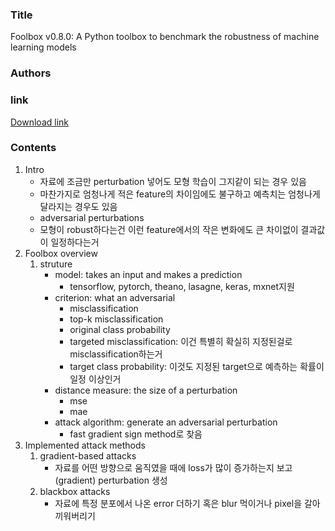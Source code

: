 ### Title
Foolbox v0.8.0: A Python toolbox to benchmark the robustness of machine learning models

### Authors


### link
[Download link](https://arxiv.org/pdf/1707.04131.pdf)


### Contents
1. Intro
    - 자료에 조금만 perturbation 넣어도 모형 학습이 그지같이 되는 경우 있음
    - 마찬가지로 엄청나게 적은 feature의 차이임에도 불구하고 예측치는 엄청나게 달라지는 경우도 있음
    - adversarial perturbations
    - 모형이 robust하다는건 이런 feature에서의 작은 변화에도 큰 차이없이 결과값이 일정하다는거
1. Foolbox overview
    1. struture
        - model: takes an input and makes a prediction
            - tensorflow, pytorch, theano, lasagne, keras, mxnet지원
        - criterion: what an adversarial
            - misclassification
            - top-k misclassification
            - original class probability
            - targeted misclassification: 이건 특별히 확실히 지정된걸로 misclassification하는거
            - target class probability: 이것도 지정된 target으로 예측하는 확률이 일정 이상인거
        - distance measure: the size of a perturbation
            - mse
            - mae
        - attack algorithm: generate an adversarial perturbation
            - fast gradient sign method로 찾음
1. Implemented attack methods
    1. gradient-based attacks
        - 자료를 어떤 방향으로 움직였을 때에 loss가 많이 증가하는지 보고(gradient) perturbation 생성
    1. blackbox attacks
        - 자료에 특정 분포에서 나온 error 더하기 혹은 blur 먹이거나 pixel을 갈아끼워버리기
    